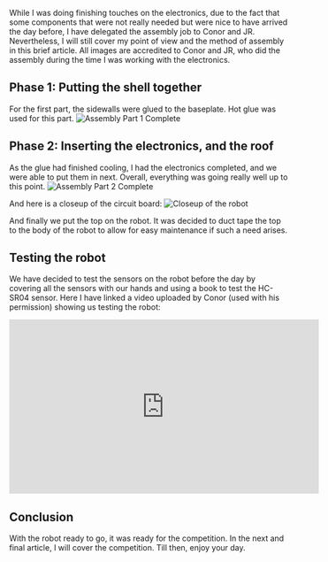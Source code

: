 While I was doing finishing touches on the electronics, due to the fact that some components that were not really needed but were nice to have arrived the day before, I have delegated the assembly job to Conor and JR. Nevertheless, I will still cover my point of view and the method of assembly in this brief article.
All images are accredited to Conor and JR, who did the assembly during the time I was working with the electronics.

## Phase 1: Putting the shell together
For the first part, the sidewalls were glued to the baseplate. Hot glue was used for this part.
![Assembly Part 1 Complete](https://github.com/tomaszjhuczek/TUD-RoboSumo-Archive/blob/main/Blog%20Archive/Resources/Assembly%20Part%201.jpg?raw=true)

## Phase 2: Inserting the electronics, and the roof
As the glue had finished cooling, I had the electronics completed, and we were able to put them in next. Overall, everything was going really well up to this point.
![Assembly Part 2 Complete](https://github.com/tomaszjhuczek/TUD-RoboSumo-Archive/blob/main/Blog%20Archive/Resources/Assembly%20Part%202.jpg?raw=true)

And here is a closeup of the circuit board:
![Closeup of the robot](https://github.com/tomaszjhuczek/TUD-RoboSumo-Archive/blob/main/Blog%20Archive/Resources/Assembly%20Part%202.1.jpg?raw=true)

And finally we put the top on the robot. It was decided to duct tape the top to the body of the robot to allow for easy maintenance if such a need arises.

## Testing the robot
We have decided to test the sensors on the robot before the day by covering all the sensors with our hands and using a book to test the HC-SR04 sensor.
Here I have linked a video uploaded by Conor (used with his permission) showing us testing the robot:
<iframe width="560" height="315" src="https://www.youtube.com/embed/UevjPZz0sWg?si=E2xrz79K39Yx5YSA" title="YouTube video player" frameborder="0" allow="accelerometer; autoplay; clipboard-write; encrypted-media; gyroscope; picture-in-picture; web-share" referrerpolicy="strict-origin-when-cross-origin" allowfullscreen></iframe>

## Conclusion
With the robot ready to go, it was ready for the competition. In the next and final article, I will cover the competition. Till then, enjoy your day.